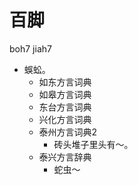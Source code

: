 # 百脚
boh7 jiah7
+ 蜈蚣。
  * 如东方言词典
  * 如皋方言词典
  * 东台方言词典
  * 兴化方言词典
  * 泰州方言词典2
    - 砖头堆子里头有～。
  * 泰兴方言辞典
    - 蛇虫～
